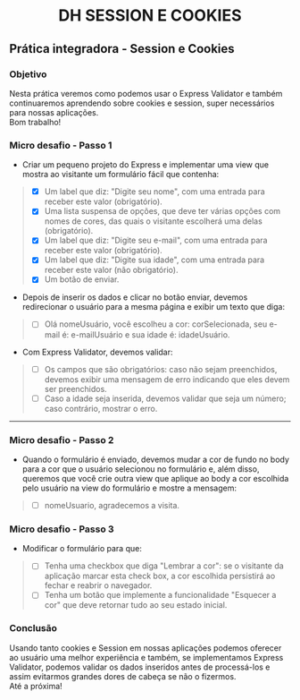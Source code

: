 <h1 align="center">DH SESSION E COOKIES </h1>


## Prática integradora - Session e Cookies 
### Objetivo 
<div>
Nesta prática veremos como podemos usar o Express Validator e também
continuaremos aprendendo sobre cookies e session, super necessários para nossas
aplicações.
<br>
Bom trabalho!
</div>

### Micro desafio - Passo 1 

- Criar um pequeno projeto do Express e implementar uma view que mostra ao visitante
um formulário fácil que contenha:
> - [X] Um label que diz: "Digite seu nome", com uma entrada para receber este valor
(obrigatório).
> - [X] Uma lista suspensa de opções, que deve ter várias opções com nomes de cores,
das quais o visitante escolherá uma delas (obrigatório).
> - [X] Um label que diz: "Digite seu e-mail", com uma entrada para receber este valor
(obrigatório).
> - [X] Um label que diz: "Digite sua idade", com uma entrada para receber este valor
(não obrigatório).
> - [X] Um botão de enviar.


- Depois de inserir os dados e clicar no botão enviar, devemos redirecionar o usuário para
a mesma página e exibir um texto que diga:
> - [ ] Olá nomeUsuário, você escolheu a cor: corSelecionada, seu e-mail é:
e-mailUsuário e sua idade é: idadeUsuário.

- Com Express Validator, devemos validar:

> - [ ] Os campos que são obrigatórios: caso não sejam preenchidos, devemos exibir
uma mensagem de erro indicando que eles devem ser preenchidos.
> - [ ] Caso a idade seja inserida, devemos validar que seja um número; caso contrário,
mostrar o erro.

<hr>

### Micro desafio - Passo 2 

- Quando o formulário é enviado, devemos mudar a cor de fundo no body para a cor que o
usuário selecionou no formulário e, além disso, queremos que você crie outra view que
aplique ao body a cor escolhida pelo usuário na view do formulário e mostre a
mensagem:
> - [ ] nomeUsuario, agradecemos a visita.


### Micro desafio - Passo 3 

- Modificar o formulário para que:
> - [ ] Tenha uma checkbox que diga "Lembrar a cor": se o visitante da aplicação
marcar esta check box, a cor escolhida persistirá ao fechar e reabrir o navegador.
> - [ ] Tenha um botão que implemente a funcionalidade "Esquecer a cor" que deve
retornar tudo ao seu estado inicial.


### Conclusão 

<div>
Usando tanto cookies e Session em nossas aplicações podemos oferecer ao usuário uma
melhor experiência e também, se implementamos Express Validator, podemos validar os
dados inseridos antes de processá-los e assim evitarmos grandes dores de cabeça se não
o fizermos.
<br>
Até a próxima!
</div>
